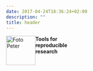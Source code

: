 ```yaml
---
date: 2017-04-24T18:36:24+02:00
description: ""
title: header
---
```


<img src="/img/petzi.jpg" alt="Foto Peter"
        style="width: 80px; height 80px; float: left"/>

<strong>Tools for<br />reproducible<br />research</strong>


<!-- 
<strong>LIFELONG<br /> 
LEARNING<br />
LAB</strong>
-->

